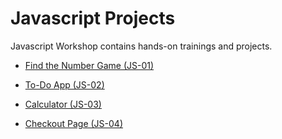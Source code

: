 # Javascript Projects

Javascript Workshop contains hands-on trainings and projects.

- [Find the Number Game (JS-01)](./001-%20Find%20the%20Number%20Game%20(JS-01)/README.md)

- [To-Do App (JS-02)](./002%20-%20To-Do-App%20(JS-02)/README.md)

- [Calculator (JS-03)](./003%20-%20Ios-Calculator%20(JS-03)/README.md)

- [Checkout Page (JS-04)](./004-%20Checkout_Page%20(JS-04)/README.md)
